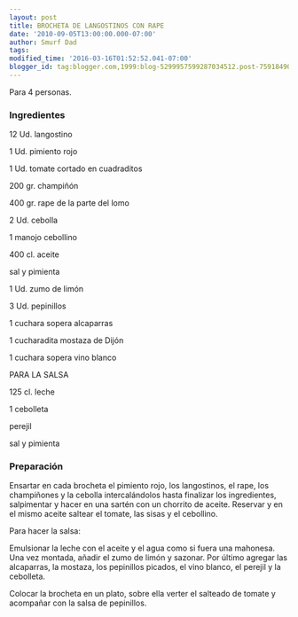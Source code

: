 ```yaml
---
layout: post
title: BROCHETA DE LANGOSTINOS CON RAPE
date: '2010-09-05T13:00:00.000-07:00'
author: Smurf Dad
tags: 
modified_time: '2016-03-16T01:52:52.041-07:00'
blogger_id: tag:blogger.com,1999:blog-5299957599287034512.post-7591849000127943321
---
```


Para 4 personas.

<h3>Ingredientes</h3>

12 Ud. langostino

1 Ud. pimiento rojo

1 Ud. tomate cortado en cuadraditos

200 gr. champiñón

400 gr. rape de la parte del lomo

2 Ud. cebolla

1 manojo cebollino

400 cl. aceite

sal y pimienta

1 Ud. zumo de limón

3 Ud. pepinillos

1 cuchara sopera alcaparras

1 cucharadita mostaza de Dijón

1 cuchara sopera vino blanco

PARA LA SALSA

125 cl. leche

1 cebolleta

perejil

sal y pimienta

<h3>Preparación</h3>

Ensartar en cada brocheta el pimiento rojo, los langostinos, el rape, los champiñones y la cebolla intercalándolos hasta finalizar los ingredientes, salpimentar y hacer en una sartén con un chorrito de aceite. Reservar y en el mismo aceite saltear el tomate, las sisas y el cebollino.

Para hacer la salsa:

Emulsionar la leche con el aceite y el agua como si fuera una mahonesa. Una vez montada, añadir el zumo de limón y sazonar. Por último agregar las alcaparras, la mostaza, los pepinillos picados, el vino blanco, el perejil y la cebolleta.

Colocar la brocheta en un plato, sobre ella verter el salteado de tomate y acompañar con la salsa de pepinillos.

